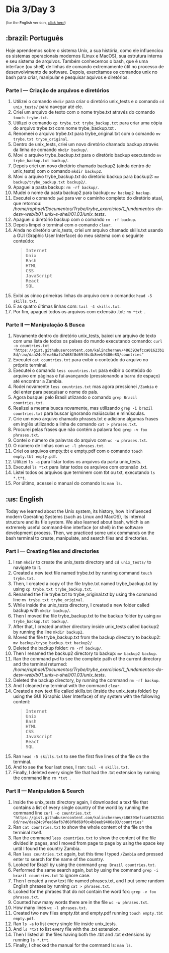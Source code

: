 # Dia 3/Day 3
<small>(for the English version, <a href="#en">click here</a>)</small>
<h2>:brazil: Português</h2>
<p>Hoje aprendemos sobre o sistema Unix, a sua história, como ele influenciou os sistemas operacionais modernos (Linux e MacOS), sua estrutura interna e seu sistema de arquivos. Também conhecemos o bash, que é uma interface (ou shell) de linhas de comando extremamente útil no processo de desenvolvimento de software. Depois, exercitamos os comandos unix no bash para criar, manipular e pesquisar aquivos e diretórios.</p>
<h3>Parte I — Criação de arquivos e diretórios</h3>
  <ol>
    <li>Utilizei o comando <code>mkdir</code> para criar o diretório unix_tests e o comando <code>cd unix_tests/</code> para navegar até ele.
    <li>Criei um arquivo de texto com o nome trybe.txt através do comando <code>touch trybe.txt</code>.
    <li>Utilizei o comando <code>cp trybe.txt trybe_backup.txt</code> para criar uma cópia do arquivo trybe.txt com nome trybe_backup.txt .
    <li>Renomeei o arquivo trybe.txt para trybe_original.txt com o comando <code>mv trybe.txt trybe_original</code>.
    <li>Dentro de unix_tests, criei um novo diretório chamado backup através da linha de comando <code>mkdir backup/</code>.
    <li>Movi o arquivo trybe_backup.txt para o diretório backup executando <code>mv trybe_backup.txt backup/</code>.
    <li>Depois criei um novo diretório chamado backup2 (ainda dentro de unix_tests) com o comando <code>mkdir backup2</code>.
    <li>Movi o arquivo trybe_backup.txt do diretório backup para backup2: <code>mv backup/trybe_backup.txt backup2/</code>.
    <li>Apaguei a pasta backup: <code>rm -rf backup/</code>.
    <li>Mudei o nome da pasta backup2 para backup: <code>mv backup2 backup</code>.
    <li>Executei o comando <code>pwd</code> para ver o caminho completo do diretório atual, que retornou: <i>/home/raphael/Documentos/Trybe/trybe_exercicios/1_fundamentos-do-desv-web/b01_unix-e-shell/01.03/unix_tests</i>.
    <li>Apaguei o diretório backup com o comando <code>rm -rf backup</code>.
    <li>Depois limpei o terminal com o comando <code>clear</code>.
    <li>Ainda no diretório unix_tests, criei um arquivo chamado skills.txt usando a GUI (Graphic User Interface) do meu sistema com o seguinte conteúdo:
    <blockquote>
    <pre>
Internet
Unix
Bash
HTML
CSS
JavaScript
React
SQL</pre>
    </blockquote>
    <li>Exibi as cinco primeiras linhas do arquivo com o comando: <code>head -5 skills.txt</code>.
    <li>E as quatro últimas linhas com: <code>tail -4 skills.txt</code>.
    <li>Por fim, apaguei todos os arquivos com extensão .txt: <code>rm *txt </code>.
  </ol>
<h3>Parte II — Manipulação & Busca</h3>
  <ol>
    <li>Novamente dentro do diretório unix_tests, baixei um arquivo de texto com uma lista de todos os países do mundo executando comando: <code>curl -o countries.txt "https://gist.githubusercontent.com/kalinchernev/486393efcca01623b18d/raw/daa24c9fea66afb7d68f8d69f0c4b8eeb9406e83/countries"</code>
    <li>Executei <code>cat countries.txt</code> para exibir o conteúdo do arquivo no próprio terminal.
    <li>Executei o comando <code>less countries.txt</code> para exibir o conteúdo do arquivo em páginas e fui avançando (pressionando a barra de espaço) até encontrar a Zambia.
    <li>Rodei novamente <code>less countries.txt</code> mas agora pressionei <code>/Zambia</code> e dei enter para pesquisar o nome do país.
    <li>Agora busquei pelo Brasil utlizando o comando <code>grep Brazil countries.txt</code>.
    <li>Realizei a mesma busca novamente, mas utilizando <code>grep -i brazil countries.txt</code> para buscar ignorando maiúsculas e minúsculas.
    <li>Crie um novo arquivo chamado phrases.txt e adicione algumas frases em inglês utilizando a linha de comando <code>cat > phrases.txt</code>.
    <li>Procurei pelas frases que não contém a palavra fox: <code>grep -v fox phrases.txt</code>.
    <li>Contei o número de palavras do arquivo com <code>wc -w phrases.txt</code>.
    <li>O número de linhas com <code>wc -l phrases.txt</code>.
    <li>Criei os arquivos empty.tbt e empty.pdf com o comando <code>touch empty.tbt empty.pdf</code>.
    <li>Utilizei <code>ls -a</code> para listar todos os arquivos da parta unix_tests.
    <li>Executei <code>ls *txt</code> para listar todos os arquivos com extensão .txt.
    <li>Listei todos os arquivos que terminem com tbt ou txt, executando <code>ls *.t*t</code>.
    <li>Por último, acessei o manual do comando ls: <code>man ls</code>.
  </ol>
<h2 id="en">:us: English</h2>
<p>Today we learned about the Unix system, its history, how it influenced modern Operating Systems (such as Linux and MacOS), its internal structure and its file system. We also learned about bash, which is an extremely useful command-line interface (or shell) in the software development process. Then, we practiced some unix commands on the bash terminal to create, manipulate, and search files and directories.</p>
<h3>Part I — Creating files and directories</h3>
  <ol>
    <li>I ran <code>mkdir</code> to create the unix_tests directory and <code>cd unix_tests/</code> to navigate to it.
    <li>Created a new text file named trybe.txt by running command <code>touch trybe.txt</code>.
    <li>Then, I created a copy of the file trybe.txt named trybe_backup.txt by using <code>cp trybe.txt trybe_backup.txt</code>.
    <li>Renamed the file trybe.txt to trybe_original.txt by using the command line <code>mv trybe.txt trybe_original</code>.
    <li>While inside the unix_tests directory, I created a new folder called backup with <code>mkdir backup/</code>.
    <li>Then I moved the file trybe_backup.txt to the backup folder by using <code>mv trybe_backup.txt backup/</code>.
    <li>After that, I created another directory inside unix_tests called backup2 by running the line <code>mkdir backup2</code>.
    <li>Moved the file trybe_backup.txt from the backup directory to backup2: <code>mv backup/trybe_backup.txt backup2/</code>
    <li>Deleted the backup folder: <code>rm -rf backup/</code>.
    <li>Then I renamed the backup2 directory to backup: <code>mv backup2 backup</code>.
    <li>Ran the command <code>pwd</code> to see the complete path of the current directory and the terminal returned: <i>/home/raphael/Documentos/Trybe/trybe_exercicios/1_fundamentos-do-desv-web/b01_unix-e-shell/01.03/unix_tests</i>.
    <li>Deleted the backup directory, by running the command <code>rm -rf backup</code>.
    <li>And I cleaned my terminal with the command <code>clear</code>.
    <li>Created a new text file called skills.txt (inside the unix_tests folder) by using the GUI (Graphic User Interface) of my system with the following content:
    <blockquote>
    <pre>
Internet
Unix
Bash
HTML
CSS
JavaScript
React
SQL</pre>
    </blockquote>
    <li>Ran <code>head -5 skills.txt</code> to see the first five lines of the file on the terminal.
    <li>And to see the four last ones, I ran: <code>tail -4 skills.txt</code>.
    <li>Finally, I deleted every single file that had the .txt extension by running the command line <code>rm *txt </code>.
  </ol>
<h3>Part II — Manipulation & Search</h3>
  <ol>
    <li>Inside the unix_tests directory again, I downloaded a text file that contains a list of every single country of the world by running the command line <code>curl -o countries.txt "https://gist.githubusercontent.com/kalinchernev/486393efcca01623b18d/raw/daa24c9fea66afb7d68f8d69f0c4b8eeb9406e83/countries"</code>
    <li>Ran <code>cat countries.txt</code> to show the whole content of the file on the terminal itself.
    <li>Ran the command <code>less countries.txt</code> to show the content of the file divided in pages, and I moved from page to page by using the space key until I found the country Zambia.
    <li>Ran <code>less countries.txt</code> again, but this time I typed <code>/Zambia</code> and pressed enter to search for the name of the country.
    <li>Looked for Brazil by using the command <code>grep Brazil countries.txt</code>.
    <li>Performed the same search again, but by using the command <code>grep -i brazil countries.txt</code> to ignore case.
    <li>Then I created a new text file named phrases.txt, and I put some random English phrases by running  <code>cat > phrases.txt</code>.
    <li>Looked for the phrases that do not contain the word fox: <code>grep -v fox phrases.txt</code>.
    <li>Counted how many words there are in the file <code>wc -w phrases.txt</code>.
    <li>How many lines <code>wc -l phrases.txt</code>.
    <li>Created two new files empty.tbt and empty.pdf running <code>touch empty.tbt empty.pdf</code>.
    <li>Ran <code>ls -a</code> to list every single file inside unix_tests.
    <li>And <code>ls *txt</code> to list every file with the .txt extension.
    <li>Then I listed all the files having both the .tbt and .txt extensions by running <code>ls *.t*t</code>.
    <li>Finally, I checked the manual for the command ls: <code>man ls</code>.
  </ol>